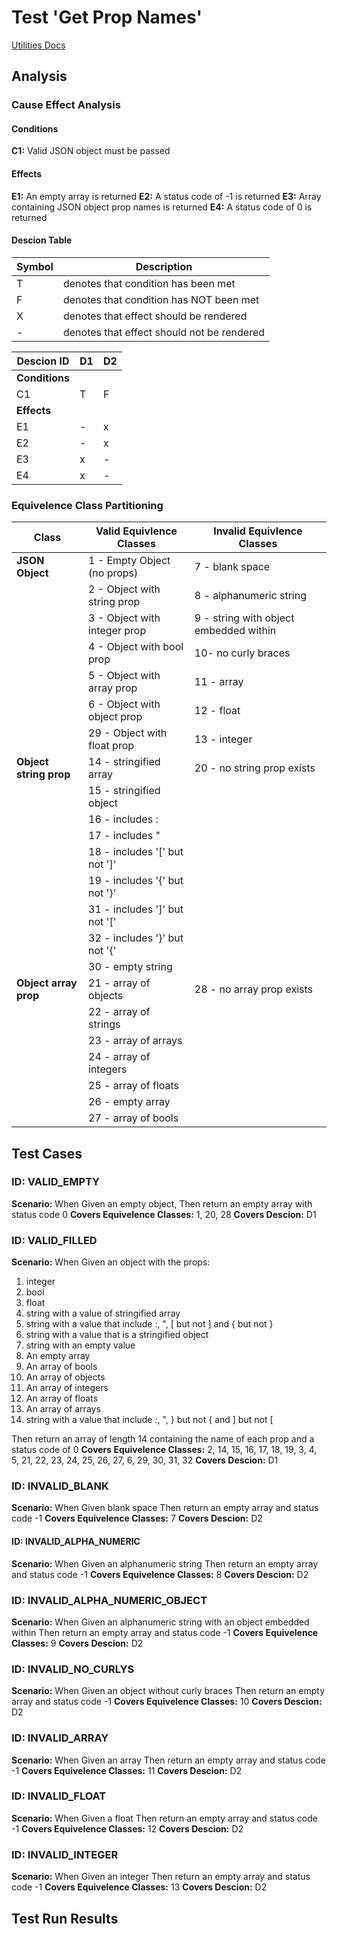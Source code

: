 # Test 'Get Prop Names'
[Utilities Docs](utilities.md)

## Analysis

### Cause Effect Analysis

#### Conditions
**C1:** Valid JSON object must be passed

#### Effects
**E1:** An empty array is returned
**E2:** A status code of -1 is returned
**E3:** Array containing JSON object prop names is returned
**E4:** A status code of 0 is returned

#### Descion Table
|Symbol | Description                            |
|-------|----------------------------------------|
|T      |denotes that condition has been met     |
|F      |denotes that condition has NOT been met |
|X      |denotes that effect should be rendered  |
|\-     | denotes that effect should not be rendered |

|Descion ID     |   D1  |D2 |
----------------|-------|---|
|**Conditions** |       |   |
|C1             |   T   | F |
|**Effects**    |       |   |
|E1             |   -   | x |
|E2             |   -   | x |
|E3             |   x   | - |
|E4             |   x   | - |

### Equivelence Class Partitioning
|Class                      | Valid Equivlence Classes      |Invalid Equivlence Classes          |
|---------------------------|-------------------------------|------------------------------------|
|**JSON Object**            |1 - Empty Object (no props)    |7 - blank space                     |
|                           |2 - Object with string prop    |8 - alphanumeric string             |  
|                           |3 - Object with integer prop   |9 - string with object embedded within|
|                           |4 - Object with bool prop      |10- no curly braces                |
|                           |5 - Object with array prop     |11 - array                         |
|                           |6 - Object with object prop    |12 - float                         |
|                           |29 - Object with float prop    |13 - integer                       |
|**Object string prop**     |14 - stringified array         |20 - no string prop exists         |
|                           |15 - stringified object        |                                   |
|                           |16 - includes :                |                                   |
|                           |17 - includes \"               |                                   |
|                           |18 - includes '[' but not ']'  |                                   |
|                           |19 - includes '{' but not '}'  |                                   |
|                           |31 - includes ']' but not '['  |                                   |
|                           |32 - includes '}' but not '{'  |                                   |
|                           |30 - empty string              |                                   |
|**Object array prop**      |21 - array of objects          |28 - no array prop exists          |
|                           |22 - array of strings          |                                   |
|                           |23 - array of arrays           |                                   |
|                           |24 - array of integers         |                                   |
|                           |25 - array of floats           |                                   |
|                           |26 - empty array               |                                   |
|                           |27 - array of bools            |                                   |

## Test Cases
### ID: VALID_EMPTY
**Scenario:** When Given an empty object, 
Then return an empty array with status code 0
**Covers Equivelence Classes:** 1, 20, 28
**Covers Descion:** D1

### ID: VALID_FILLED
**Scenario:** When Given an object with the props:
1. integer
2. bool
3. float
4. string with a value of stringified array 
5. string with a value that include :, \", [ but not ] and { but not }
6. string with a value that is a stringified object
7. string with an empty value
8. An empty array
9. An array of bools
10. An array of objects
11. An array of integers
12. An array of floats
13. An array of arrays
14. string with a value that include :, \", } but not { and ] but not [

 Then return an array of length 14 containing the name of each prop and a status code of 0
**Covers Equivelence Classes:** 2, 14, 15, 16, 17, 18, 19, 3, 4, 5, 21, 22, 23, 24, 25, 26, 27, 6, 29, 30, 31, 32
**Covers Descion:** D1

### ID: INVALID_BLANK
**Scenario:** When Given blank space 
Then return an empty array and status code -1
**Covers Equivelence Classes:** 7
**Covers Descion:** D2

#### ID: INVALID_ALPHA_NUMERIC
**Scenario:** When Given an alphanumeric string 
Then return an empty array and status code -1
**Covers Equivelence Classes:** 8
**Covers Descion:** D2

### ID: INVALID_ALPHA_NUMERIC_OBJECT
**Scenario:** When Given an alphanumeric string with an object embedded within
Then return an empty array and status code -1
**Covers Equivelence Classes:** 9
**Covers Descion:** D2

### ID: INVALID_NO_CURLYS
**Scenario:** When Given an object without curly braces
Then return an empty array and status code -1
**Covers Equivelence Classes:** 10
**Covers Descion:** D2

### ID: INVALID_ARRAY
**Scenario:** When Given an array
Then return an empty array and status code -1
**Covers Equivelence Classes:** 11
**Covers Descion:** D2

### ID: INVALID_FLOAT
**Scenario:** When Given a float
Then return an empty array and status code -1
**Covers Equivelence Classes:** 12
**Covers Descion:** D2

### ID: INVALID_INTEGER
**Scenario:** When Given an integer
Then return an empty array and status code -1
**Covers Equivelence Classes:** 13
**Covers Descion:** D2

## Test Run Results
```javascript
```